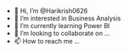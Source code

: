 - 👋 Hi, I’m @Harikrish0626
- 👀 I’m interested in Business Analysis
- 🌱 I’m currently learning Power BI 
- 💞️ I’m looking to collaborate on ...
- 📫 How to reach me ...

<!---
Harikrish0626/Harikrish0626 is a ✨ special ✨ repository because its `README.md` (this file) appears on your GitHub profile.
You can click the Preview link to take a look at your changes.
--->
